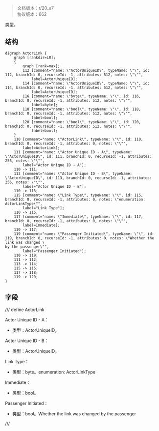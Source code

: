 # <!-- md:samp ActorLink -->

> 文档版本：r/20_u7<br/>协议版本：662

<!-- md:samp ActorLink -->类型。

## 结构

```viz
digraph ActorLink {
	graph [rankdir=LR];
	{
		graph [rank=max];
		112	[comment="name: \"ActorUniqueID\", typeName: \"\", id: 112, branchId: 0, recurseId: -1, attributes: 512, notes: \"\"",
			label=ActorUniqueID];
		114	[comment="name: \"ActorUniqueID\", typeName: \"\", id: 114, branchId: 0, recurseId: -1, attributes: 512, notes: \"\"",
			label=ActorUniqueID];
		116	[comment="name: \"byte\", typeName: \"\", id: 116, branchId: 0, recurseId: -1, attributes: 512, notes: \"\"",
			label=byte];
		118	[comment="name: \"bool\", typeName: \"\", id: 118, branchId: 0, recurseId: -1, attributes: 512, notes: \"\"",
			label=bool];
		120	[comment="name: \"bool\", typeName: \"\", id: 120, branchId: 0, recurseId: -1, attributes: 512, notes: \"\"",
			label=bool];
	}
	110	[comment="name: \"ActorLink\", typeName: \"\", id: 110, branchId: 0, recurseId: -1, attributes: 0, notes: \"\"",
		label=ActorLink];
	111	[comment="name: \"Actor Unique ID - A\", typeName: \"ActorUniqueID\", id: 111, branchId: 0, recurseId: -1, attributes: 256, notes: \"\"",
		label="Actor Unique ID - A"];
	110 -> 111;
	113	[comment="name: \"Actor Unique ID - B\", typeName: \"ActorUniqueID\", id: 113, branchId: 0, recurseId: -1, attributes: 256, notes: \"\"",
		label="Actor Unique ID - B"];
	110 -> 113;
	115	[comment="name: \"Link Type\", typeName: \"\", id: 115, branchId: 0, recurseId: -1, attributes: 0, notes: \"enumeration: ActorLinkType\"",
		label="Link Type"];
	110 -> 115;
	117	[comment="name: \"Immediate\", typeName: \"\", id: 117, branchId: 0, recurseId: -1, attributes: 0, notes: \"\"",
		label=Immediate];
	110 -> 117;
	119	[comment="name: \"Passenger Initiated\", typeName: \"\", id: 119, branchId: 0, recurseId: -1, attributes: 0, notes: \"Whether the link was changed \
by the passenger\"",
		label="Passenger Initiated"];
	110 -> 119;
	111 -> 112;
	113 -> 114;
	115 -> 116;
	117 -> 118;
	119 -> 120;
}

```

## 字段

/// define
ActorLink

Actor Unique ID - A：[<!-- md:samp ActorUniqueID -->](refs/protocols/types/ActorUniqueID.md)

- 类型：ActorUniqueID。

Actor Unique ID - B：[<!-- md:samp ActorUniqueID -->](refs/protocols/types/ActorUniqueID.md)

- 类型：ActorUniqueID。

Link Type：<!-- md:samp byte -->

- 类型：byte。enumeration: ActorLinkType

Immediate：<!-- md:samp bool -->

- 类型：bool。

Passenger Initiated：<!-- md:samp bool -->

- 类型：bool。Whether the link was changed by the passenger


///
